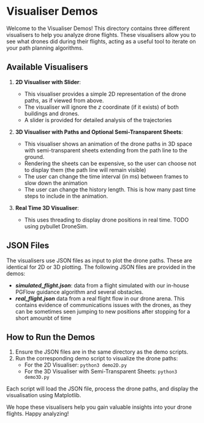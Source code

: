 
# Visualiser Demos

Welcome to the Visualiser Demos! This directory contains three different visualisers to help you analyze drone flights. These visualisers allow you to see what drones did during their flights, acting as a useful tool to iterate on your path planning algorithms.

## Available Visualisers

1. **2D Visualiser with Slider**: 
   - This visualiser provides a simple 2D representation of the drone paths, as if viewed from above. 
   - The visualiser will ignore the $z$ coordinate (if it exists) of both buildings and drones.
   - A slider is provided for detailed analysis of the trajectories

2. **3D Visualiser with Paths and Optional Semi-Transparent Sheets**:
   - This visualiser shows an animation of the drone paths in 3D space with semi-transparent sheets extending from the path line to the ground.
   - Rendering the sheets can be expensive, so the user can choose not to display them (the path line will remain visible)
   - The user can change the time interval (in ms) between frames to slow down the animation
   - The user can change the history length. This is how many past time steps to include in the animation.

3. **Real Time 3D Visualiser**:
   - This uses threading to display drone positions in real time. TODO using pybullet DroneSim.

## JSON Files

The visualisers use JSON files as input to plot the drone paths. These are identical for 2D or 3D plotting. The following JSON files are provided in the demos:
- ***simulated_flight.json***: data from a flight simulated with our in-house PGFlow guidance algorithm and several obstacles.
- ***real_flight.json*** data from a real flight flow in our drone arena. This contains evidence of communications issues with the drones, as they can be sometimes seen jumping to new positions after stopping for a short amounbt of time


## How to Run the Demos

1. Ensure the JSON files are in the same directory as the demo scripts.
2. Run the corresponding demo script to visualize the drone paths:
   - For the 2D Visualiser: `python3 demo2D.py`
   - For the 3D Visualiser with Semi-Transparent Sheets: `python3 demo3D.py`

Each script will load the JSON file, process the drone paths, and display the visualisation using Matplotlib.

We hope these visualisers help you gain valuable insights into your drone flights. Happy analyzing!
